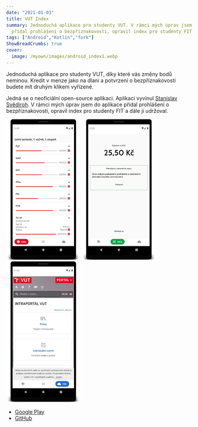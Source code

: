 ```yaml
---
date: "2021-01-03"
title: VUT Index
summary: Jednoduchá aplikace pro studenty VUT. V rámci mých úprav jsem do aplikace
  přidal prohlášení o bezpříznakovosti, opravil index pro studenty FIT a dále ji udržoval.
tags: ["Android","Kotlin","fork"]
ShowBreadCrumbs: true
cover:
  image: /myown/images/android_index1.webp
---
```


Jednoduchá aplikace pro studenty VUT, díky které vás změny bodů neminou. Kredit v menze jako na dlani a potvrzení o bezpříznakovosti budete mít druhým klikem vyřízené.

Jedná se o neoficiální open-source aplikaci. Aplikaci vyvinul [Stanislav Svědiroh](https://gitlab.com/rem821/vut-index-2.0). V rámci mých úprav jsem do aplikace přidal prohlášení o bezpříznakovosti, opravil index pro studenty FIT a dále ji udržoval.

![VUT Index hlavní obrazovka](/myown/images/android_index1.webp)
![VUT Index stav konta a prohlášení](/myown/images/android_index2.webp)
![VUT Index prohlížeč portálu](/myown/images/android_index3.webp)

 - [Google Play](https://play.google.com/store/apps/details?id=cz.kudlav.VUTIndex)
 - [GitHub](https://github.com/kudlav/VUT-index-2.0)
